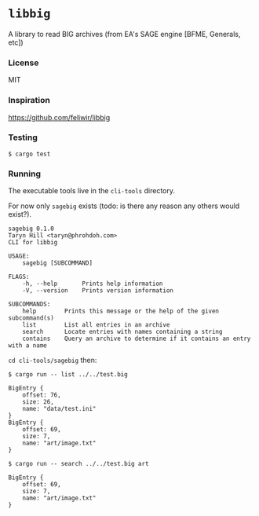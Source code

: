 # `libbig`

A library to read BIG archives (from EA's SAGE engine [BFME, Generals, etc])

### License

MIT

### Inspiration

https://github.com/feliwir/libbig

### Testing

```
$ cargo test
```

### Running

The executable tools live in the `cli-tools` directory.

For now only `sagebig` exists (todo: is there any reason any others would exist?).

```
sagebig 0.1.0
Taryn Hill <taryn@phrohdoh.com>
CLI for libbig

USAGE:
    sagebig [SUBCOMMAND]

FLAGS:
    -h, --help       Prints help information
    -V, --version    Prints version information

SUBCOMMANDS:
    help        Prints this message or the help of the given subcommand(s)
    list        List all entries in an archive
    search      Locate entries with names containing a string
    contains    Query an archive to determine if it contains an entry with a name
```

`cd cli-tools/sagebig` then:

```
$ cargo run -- list ../../test.big

BigEntry {
    offset: 76,
    size: 26,
    name: "data/test.ini"
}
BigEntry {
    offset: 69,
    size: 7,
    name: "art/image.txt"
}
```

```
$ cargo run -- search ../../test.big art

BigEntry {
    offset: 69,
    size: 7,
    name: "art/image.txt"
}
```